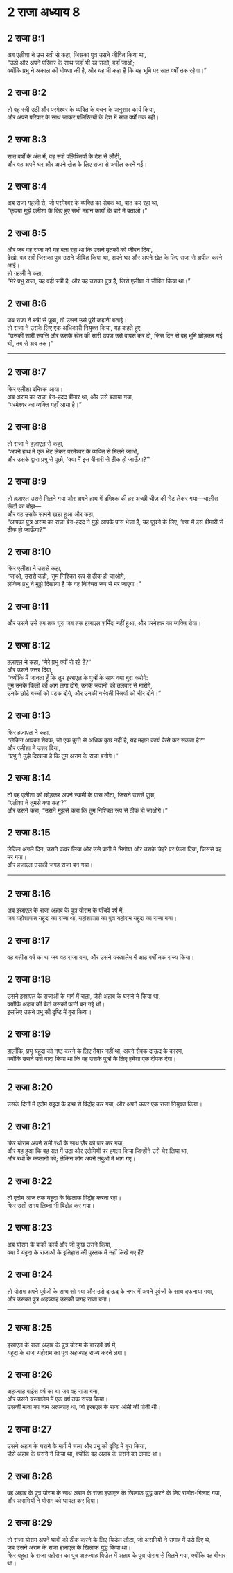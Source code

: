 # 2 राजा अध्याय 8

## 2 राजा 8:1

अब एलीशा ने उस स्त्री से कहा, जिसका पुत्र उसने जीवित किया था,  
“उठो और अपने परिवार के साथ जहाँ भी रह सको, वहाँ जाओ;  
क्योंकि प्रभु ने अकाल की घोषणा की है, और यह भी कहा है कि यह भूमि पर सात वर्षों तक रहेगा।”

## 2 राजा 8:2

तो वह स्त्री उठी और परमेश्वर के व्यक्ति के वचन के अनुसार कार्य किया,  
और अपने परिवार के साथ जाकर पलिश्तियों के देश में सात वर्षों तक रही।

## 2 राजा 8:3

सात वर्षों के अंत में, वह स्त्री पलिश्तियों के देश से लौटी;  
और वह अपने घर और अपने खेत के लिए राजा से अपील करने गई।

## 2 राजा 8:4

अब राजा गहज़ी से, जो परमेश्वर के व्यक्ति का सेवक था, बात कर रहा था,  
“कृपया मुझे एलीशा के किए हुए सभी महान कार्यों के बारे में बताओ।”

## 2 राजा 8:5

और जब वह राजा को यह बता रहा था कि उसने मृतकों को जीवन दिया,  
देखो, वह स्त्री जिसका पुत्र उसने जीवित किया था, अपने घर और अपने खेत के लिए राजा से अपील करने आई।  
तो गहज़ी ने कहा,  
“मेरे प्रभु राजा, यह वही स्त्री है, और यह उसका पुत्र है, जिसे एलीशा ने जीवित किया था।”

## 2 राजा 8:6

जब राजा ने स्त्री से पूछा, तो उसने उसे पूरी कहानी बताई।  
तो राजा ने उसके लिए एक अधिकारी नियुक्त किया, यह कहते हुए,  
“उसकी सारी संपत्ति और उसके खेत की सारी उपज उसे वापस कर दो, जिस दिन से वह भूमि छोड़कर गई थी, तब से अब तक।”

---

## 2 राजा 8:7

फिर एलीशा दमिश्क आया।  
अब अराम का राजा बेन-हदद बीमार था, और उसे बताया गया,  
“परमेश्वर का व्यक्ति यहाँ आया है।”

## 2 राजा 8:8

तो राजा ने हज़ाएल से कहा,  
“अपने हाथ में एक भेंट लेकर परमेश्वर के व्यक्ति से मिलने जाओ,  
और उसके द्वारा प्रभु से पूछो, ‘क्या मैं इस बीमारी से ठीक हो जाऊँगा?’”

## 2 राजा 8:9

तो हज़ाएल उससे मिलने गया और अपने हाथ में दमिश्क की हर अच्छी चीज़ की भेंट लेकर गया—चालीस ऊँटों का बोझ—  
और वह उसके सामने खड़ा हुआ और कहा,  
“आपका पुत्र अराम का राजा बेन-हदद ने मुझे आपके पास भेजा है, यह पूछने के लिए, ‘क्या मैं इस बीमारी से ठीक हो जाऊँगा?’”

## 2 राजा 8:10

फिर एलीशा ने उससे कहा,  
“जाओ, उससे कहो, ‘तुम निश्चित रूप से ठीक हो जाओगे,’  
लेकिन प्रभु ने मुझे दिखाया है कि वह निश्चित रूप से मर जाएगा।”

## 2 राजा 8:11

और उसने उसे तब तक घूरा जब तक हज़ाएल शर्मिंदा नहीं हुआ, और परमेश्वर का व्यक्ति रोया।

## 2 राजा 8:12

हज़ाएल ने कहा, “मेरे प्रभु क्यों रो रहे हैं?”  
और उसने उत्तर दिया,  
“क्योंकि मैं जानता हूँ कि तुम इस्राएल के पुत्रों के साथ क्या बुरा करोगे:  
तुम उनके किलों को आग लगा दोगे, उनके जवानों को तलवार से मारोगे,  
उनके छोटे बच्चों को पटक दोगे, और उनकी गर्भवती स्त्रियों को चीर दोगे।”

## 2 राजा 8:13

फिर हज़ाएल ने कहा,  
“लेकिन आपका सेवक, जो एक कुत्ते से अधिक कुछ नहीं है, यह महान कार्य कैसे कर सकता है?”  
और एलीशा ने उत्तर दिया,  
“प्रभु ने मुझे दिखाया है कि तुम अराम के राजा बनोगे।”

## 2 राजा 8:14

तो वह एलीशा को छोड़कर अपने स्वामी के पास लौटा, जिसने उससे पूछा,  
“एलीशा ने तुमसे क्या कहा?”  
और उसने कहा, “उसने मुझसे कहा कि तुम निश्चित रूप से ठीक हो जाओगे।”

## 2 राजा 8:15

लेकिन अगले दिन, उसने कवर लिया और उसे पानी में भिगोया और उसके चेहरे पर फैला दिया, जिससे वह मर गया।  
और हज़ाएल उसकी जगह राजा बन गया।

---

## 2 राजा 8:16

अब इस्राएल के राजा अहाब के पुत्र योराम के पाँचवें वर्ष में,  
जब यहोशापात यहूदा का राजा था, यहोशापात का पुत्र यहोराम यहूदा का राजा बना।

## 2 राजा 8:17

वह बत्तीस वर्ष का था जब वह राजा बना, और उसने यरूशलेम में आठ वर्षों तक राज्य किया।

## 2 राजा 8:18

उसने इस्राएल के राजाओं के मार्ग में चला, जैसे अहाब के घराने ने किया था,  
क्योंकि अहाब की बेटी उसकी पत्नी बन गई थी।  
इसलिए उसने प्रभु की दृष्टि में बुरा किया।

## 2 राजा 8:19

हालाँकि, प्रभु यहूदा को नष्ट करने के लिए तैयार नहीं था, अपने सेवक दाऊद के कारण,  
क्योंकि उसने उसे वादा किया था कि वह उसके पुत्रों के लिए हमेशा एक दीपक देगा।

---

## 2 राजा 8:20

उसके दिनों में एदोम यहूदा के हाथ से विद्रोह कर गया, और अपने ऊपर एक राजा नियुक्त किया।

## 2 राजा 8:21

फिर योराम अपने सभी रथों के साथ ज़ैर को पार कर गया,  
और यह हुआ कि वह रात में उठा और एदोमियों पर हमला किया जिन्होंने उसे घेर लिया था,  
और रथों के कप्तानों को; लेकिन लोग अपने तंबुओं में भाग गए।

## 2 राजा 8:22

तो एदोम आज तक यहूदा के खिलाफ विद्रोह करता रहा।  
फिर उसी समय लिब्ना भी विद्रोह कर गया।

## 2 राजा 8:23

अब योराम के बाकी कार्य और जो कुछ उसने किया,  
क्या वे यहूदा के राजाओं के इतिहास की पुस्तक में नहीं लिखे गए हैं?

## 2 राजा 8:24

तो योराम अपने पूर्वजों के साथ सो गया और उसे दाऊद के नगर में अपने पूर्वजों के साथ दफनाया गया,  
और उसका पुत्र अहज्याह उसकी जगह राजा बना।

---

## 2 राजा 8:25

इस्राएल के राजा अहाब के पुत्र योराम के बारहवें वर्ष में,  
यहूदा के राजा यहोराम का पुत्र अहज्याह राज्य करने लगा।

## 2 राजा 8:26

अहज्याह बाईस वर्ष का था जब वह राजा बना,  
और उसने यरूशलेम में एक वर्ष तक राज्य किया।  
उसकी माता का नाम अतल्याह था, जो इस्राएल के राजा ओम्री की पोती थी।

## 2 राजा 8:27

उसने अहाब के घराने के मार्ग में चला और प्रभु की दृष्टि में बुरा किया,  
जैसे अहाब के घराने ने किया था, क्योंकि वह अहाब के घराने का दामाद था।

## 2 राजा 8:28

वह अहाब के पुत्र योराम के साथ अराम के राजा हज़ाएल के खिलाफ युद्ध करने के लिए रामोत-गिलाद गया,  
और अरामियों ने योराम को घायल कर दिया।

## 2 राजा 8:29

तो राजा योराम अपने घावों को ठीक करने के लिए यिज्रेल लौटा, जो अरामियों ने रामाह में उसे दिए थे,  
जब उसने अराम के राजा हज़ाएल के खिलाफ युद्ध किया था।  
फिर यहूदा के राजा यहोराम का पुत्र अहज्याह यिज्रेल में अहाब के पुत्र योराम से मिलने गया, क्योंकि वह बीमार था।

